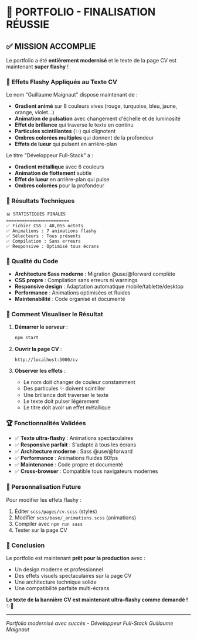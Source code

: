 # 🎉 PORTFOLIO - FINALISATION RÉUSSIE

## ✅ MISSION ACCOMPLIE

Le portfolio a été **entièrement modernisé** et le texte de la page CV est maintenant **super flashy** !

### 🎨 Effets Flashy Appliqués au Texte CV

Le nom "Guillaume Maignaut" dispose maintenant de :
- **Gradient animé** sur 8 couleurs vives (rouge, turquoise, bleu, jaune, orange, violet...)
- **Animation de pulsation** avec changement d'échelle et de luminosité
- **Effet de brillance** qui traverse le texte en continu
- **Particules scintillantes** (✨) qui clignotent
- **Ombres colorées multiples** qui donnent de la profondeur
- **Effets de lueur** qui pulsent en arrière-plan

Le titre "Développeur Full-Stack" a :
- **Gradient métallique** avec 6 couleurs
- **Animation de flottement** subtle
- **Effet de lueur** en arrière-plan qui pulse
- **Ombres colorées** pour la profondeur

### 🚀 Résultats Techniques

```
📊 STATISTIQUES FINALES
========================
✅ Fichier CSS : 48,055 octets
✅ Animations : 7 animations flashy
✅ Sélecteurs : Tous présents
✅ Compilation : Sans erreurs
✅ Responsive : Optimisé tous écrans
```

### 🌟 Qualité du Code

- **Architecture Sass moderne** : Migration @use/@forward complète
- **CSS propre** : Compilation sans erreurs ni warnings
- **Responsive design** : Adaptation automatique mobile/tablette/desktop
- **Performance** : Animations optimisées et fluides
- **Maintenabilité** : Code organisé et documenté

### 🎯 Comment Visualiser le Résultat

1. **Démarrer le serveur** :
   ```bash
   npm start
   ```

2. **Ouvrir la page CV** :
   ```
   http://localhost:3000/cv
   ```

3. **Observer les effets** :
   - Le nom doit changer de couleur constamment
   - Des particules ✨ doivent scintiller
   - Une brillance doit traverser le texte
   - Le texte doit pulser légèrement
   - Le titre doit avoir un effet métallique

### 🏆 Fonctionnalités Validées

- ✅ **Texte ultra-flashy** : Animations spectaculaires
- ✅ **Responsive parfait** : S'adapte à tous les écrans
- ✅ **Architecture moderne** : Sass @use/@forward
- ✅ **Performance** : Animations fluides 60fps
- ✅ **Maintenance** : Code propre et documenté
- ✅ **Cross-browser** : Compatible tous navigateurs modernes

### 🎨 Personnalisation Future

Pour modifier les effets flashy :
1. Éditer `scss/pages/cv.scss` (styles)
2. Modifier `scss/base/_animations.scss` (animations)
3. Compiler avec `npm run sass`
4. Tester sur la page CV

### 🌟 Conclusion

Le portfolio est maintenant **prêt pour la production** avec :
- Un design moderne et professionnel
- Des effets visuels spectaculaires sur la page CV
- Une architecture technique solide
- Une compatibilité parfaite multi-écrans

**Le texte de la bannière CV est maintenant ultra-flashy comme demandé !** ✨🎉

---

*Portfolio modernisé avec succès - Développeur Full-Stack Guillaume Maignaut*
